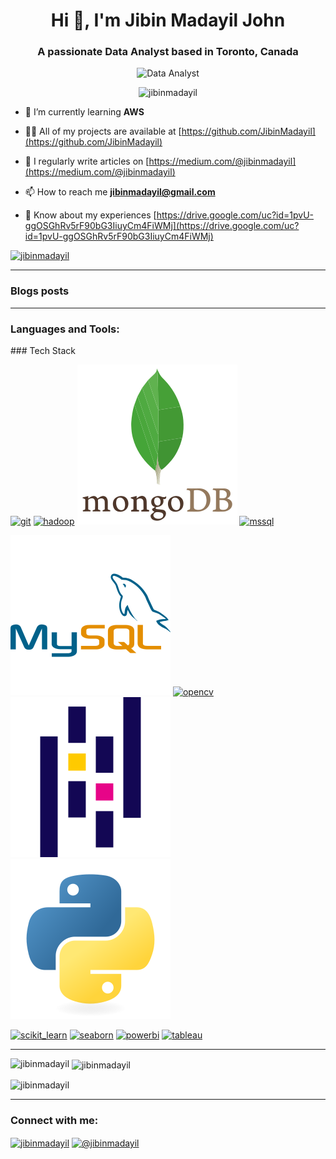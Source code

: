 
<h1 align="center">Hi 👋, I'm Jibin Madayil John</h1>
<h3 align="center">A passionate Data Analyst based in Toronto, Canada</h3>

<div align="center">
  <img alt="Data Analyst" src="https://user-images.githubusercontent.com/66437638/151714978-6737d779-3d35-4926-9d9f-1f4f16946e7a.gif">
</div>


<p align="center"> <img src="https://komarev.com/ghpvc/?username=jibinmadayil&label=Profile%20views&color=0e75b6&style=flat" alt="jibinmadayil" /> </p>

- 🌱 I’m currently learning **AWS**

- 👨‍💻 All of my projects are available at [https://github.com/JibinMadayil](https://github.com/JibinMadayil)

- 📝 I regularly write articles on [https://medium.com/@jibinmadayil](https://medium.com/@jibinmadayil)

- 📫 How to reach me **jibinmadayil@gmail.com**

- 📄 Know about my experiences [https://drive.google.com/uc?id=1pvU-ggOSGhRv5rF90bG3IiuyCm4FiWMj](https://drive.google.com/uc?id=1pvU-ggOSGhRv5rF90bG3IiuyCm4FiWMj)

<p align="left"> <a href="https://github.com/ryo-ma/github-profile-trophy"><img src="https://github-profile-trophy.vercel.app/?username=jibinmadayil" alt="jibinmadayil" /></a> </p>


---
### Blogs posts
<!-- BLOG-POST-LIST:START -->
<!-- BLOG-POST-LIST:END -->


---

<h3 align="left">Languages and Tools:</h3>
  ### Tech Stack

[![git](https://www.vectorlogo.zone/logos/git-scm/git-scm-icon.svg)](https://git-scm.com/)
[![hadoop](https://www.vectorlogo.zone/logos/apache_hadoop/apache_hadoop-icon.svg)](https://hadoop.apache.org/)
[![mongodb](https://raw.githubusercontent.com/devicons/devicon/master/icons/mongodb/mongodb-original-wordmark.svg)](https://www.mongodb.com/)
[![mssql](https://www.svgrepo.com/show/303229/microsoft-sql-server-logo.svg)](https://www.microsoft.com/en-us/sql-server/)

[![mysql](https://raw.githubusercontent.com/devicons/devicon/master/icons/mysql/mysql-original-wordmark.svg)](https://www.mysql.com/)
[![opencv](https://www.vectorlogo.zone/logos/opencv/opencv-icon.svg)](https://opencv.org/)
[![pandas](https://raw.githubusercontent.com/devicons/devicon/2ae2a900d2f041da66e950e4d48052658d850630/icons/pandas/pandas-original.svg)](https://pandas.pydata.org/)
[![python](https://raw.githubusercontent.com/devicons/devicon/master/icons/python/python-original.svg)](https://www.python.org/)

[![scikit_learn](https://upload.wikimedia.org/wikipedia/commons/0/05/Scikit_learn_logo_small.svg)](https://scikit-learn.org/)
[![seaborn](https://seaborn.pydata.org/_images/logo-mark-lightbg.svg)](https://seaborn.pydata.org/)
[![powerbi](https://www.vectorlogo.zone/logos/microsoft_powerbi/microsoft_powerbi-icon.svg)](https://powerbi.microsoft.com/)
[![tableau](https://upload.wikimedia.org/wikipedia/commons/4/4b/Tableau_Logo.png)](https://www.tableau.com/)
<!-- Repeat similar patterns for the other rows -->







---

<p><img align="left" src="https://github-readme-stats.vercel.app/api/top-langs?username=jibinmadayil&show_icons=true&locale=en&layout=compact" alt="jibinmadayil" /></p>

<p>&nbsp;<img align="center" src="https://github-readme-stats.vercel.app/api?username=jibinmadayil&show_icons=true&locale=en" alt="jibinmadayil" /></p>

<p><img align="center" src="https://github-readme-streak-stats.herokuapp.com/?user=jibinmadayil&" alt="jibinmadayil" /></p>

---

<h3 align="left">Connect with me:</h3>
<p align="left">
<a href="https://linkedin.com/in/jibinmadayil" target="blank"><img align="center" src="https://raw.githubusercontent.com/rahuldkjain/github-profile-readme-generator/master/src/images/icons/Social/linked-in-alt.svg" alt="jibinmadayil" height="30" width="40" /></a>
<a href="https://medium.com/@jibinmadayil" target="blank"><img align="center" src="https://raw.githubusercontent.com/rahuldkjain/github-profile-readme-generator/master/src/images/icons/Social/medium.svg" alt="@jibinmadayil" height="30" width="40" /></a>
</p>
